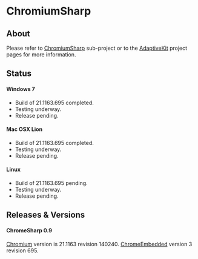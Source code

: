# ChromiumSharp

## About

Please refer to [ChromiumSharp](http://adaptivekit.github.com/adaptivekit-web-chromiumsharp) sub-project or to the [AdaptiveKit](http://adaptivekit.github.com) project pages for more information.

## Status

#### Windows 7

* Build of 21.1163.695 completed.
* Testing underway.
* Release pending.

#### Mac OSX Lion 

* Build of 21.1163.695 completed.
* Testing underway.
* Release pending.

#### Linux

* Build of 21.1163.695 pending.
* Testing underway.
* Release pending.
 
## Releases & Versions

#### ChromeSharp 0.9

[Chromium](http://www.chromium.org/Home) version is 21.1163 revision 140240.
[ChromeEmbedded](http://code.google.com/p/chromiumembedded/) version 3 revision 695.
